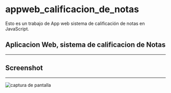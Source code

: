# appweb_calificacion_de_notas
Esto es un trabajo de App web sistema de calificación de notas en JavaScript.

## Aplicacion Web, sistema de calificacion de Notas
---
## Screenshot
---
![captura de pantalla](http://imgfz.com/i/Mgnvhae.jpeg)
